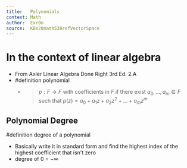 ```yaml
---
title:   Polynomials
context: Math
author:  Exr0n
source:  KBe20math530refVectorSpace
---
```


# In the context of linear algebra
- From Axler Linear Algebra Done Right 3rd Ed. 2.A
- #definition polynomial
	- > $p: F \to F$ with coefficients in $F$ if there exist $a_0, ..., a_m \in F$ such that $p(z) = a_0 + a_1z + a_2z^2 + ... + a_mz^m$
## Polynomial Degree
#definition degree of a polynomial
- Basically write it in standard form and find the highest index of the highest coefficient that isn't zero
- degree of $0$ = $-\infty$

